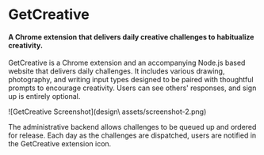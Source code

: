 GetCreative
===========
#### A Chrome extension that delivers daily creative challenges to habitualize creativity. ####

GetCreative is a Chrome extension and an accompanying Node.js based website that delivers daily challenges. It includes various drawing, photography, and writing input types designed to be paired with thoughtful prompts to encourage creativity. Users can see others' responses, and sign up is entirely optional.

![GetCreative Screenshot](design\ assets/screenshot-2.png)

The administrative backend allows challenges to be queued up and ordered for release. Each day as the challenges are dispatched, users are notified in the GetCreative extension icon.